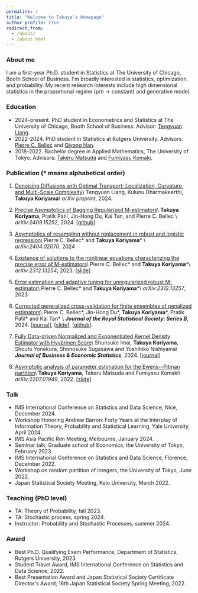 ```yaml
---
permalink: /
title: "Welcome to Takuya's Homepage"
author_profile: true
redirect_from: 
  - /about/
  - /about.html
---
```


### About me
I am a first-year Ph.D. student in Statistics at The University of Chicago, Booth School of Business. I'm broadly interested in statistics, optimization, and probability. 
My recent research interests include high dimensional statistics in the proportional regime (p/n -> constant) and generative model.  

### Education 
* 2024-present. PhD student in Econometrics and Statistics at The University of Chicago, Booth School of Business. Advisor: [Tengyuan Liang](https://tyliang.github.io/). 
* 2022-2024. PhD student in Statistics at Rutgers University. 
Advisors: [Pierre C. Bellec](https://statweb.rutgers.edu/PCB71/) and [Qiyang Han](https://statweb.rutgers.edu/qh85/).
* 2018-2022. Bachelor degree in Applied Mathematics, The University of Tokyo. 
Advisors: [Takeru Matsuda](http://www.stat.t.u-tokyo.ac.jp/~t-matsuda/) and [Fumiyasu Komaki](http://www.stat.t.u-tokyo.ac.jp/~komaki/index-e.html). 


### Publication (\* means alphabetical order)
1. [Denoising Diffusions with Optimal Transport: Localization, Curvature, and Multi-Scale Complexity](https://arxiv.org/abs/2411.01629)\\
Tengyuan Liang, Kulunu Dharmakeerthi, __Takuya Koriyama__\\
*arXiv preprint*, 2024.

1. [Precise Asymptotics of Bagging Regularized M-estimators](https://arxiv.org/abs/2409.15252)\\
__Takuya Koriyama__, Pratik Patil, Jin-Hong Du, Kai Tan, and Pierre C. Bellec \\
*arXiv:2409.15252*, 2024. [[github](https://github.com/jaydu1/subagging-asymptotics)]

1. [Asymptotics of resampling without replacement in robust and logistic regression](https://arxiv.org/abs/2404.02070)\\
Pierre C. Bellec\* and __Takuya Koriyama__\* \\
*arXiv:2404.02070*, 2024

1. [Existence of solutions to the nonlinear equations characterizing the precise error of M-estimators](https://arxiv.org/abs/2312.13254)\\
Pierre C. Bellec\* and __Takuya Koriyama__\*\\
*arXiv:2312.13254*, 2023. [[slide](../files/nonlinear_system_slide.pdf)]

1. [Error estimation and adaptive tuning for unregularized robust M-estimator](https://arxiv.org/abs/2312.13257)\\
Pierre C. Bellec\* and __Takuya Koriyama__\*\\
*arXiv:2312.13257*, 2023

1. [Corrected generalized cross-validation for finite ensembles of penalized estimators](https://arxiv.org/abs/2310.01374)\\
Pierre C. Bellec\*, Jin-Hong Du\*, __Takuya Koriyama__\*, Pratik Patil\* and Kai Tan\* \\
__*Journal of the Royal Statistical Society: Series B*__, 2024. [[journal](https://doi.org/10.1093/jrsssb/qkae092)], [[slide](../files/slide_cgcv.pdf)], [[github](https://github.com/kaitan365/CorrectedGCV)].

1. [Fully Data-driven Normalized and Exponentiated Kernel Density Estimator with Hyvärinen Score](https://arxiv.org/abs/2212.00984)\\
Shunsuke Imai, __Takuya Koriyama__, Shouto Yonekura, Shonosuke Sugasawa and Yoshihiko Nishiyama\\
__*Journal of Business & Economic Statistics*__, 2024. [[journal](https://www.tandfonline.com/doi/full/10.1080/07350015.2024.2326149?casa_token=_YOXJFqGXa0AAAAA%3AZCueJ9QbEp0N1Yvh8Bm0ieEefDcQECfZyzYWfPd2KTI_yxy9l7rt0cja6c5I4cyVJuAT7q2sfTzo)]

1. [Asymptotic analysis of parameter estimation for the Ewens--Pitman partition](https://arxiv.org/abs/2207.01949)\\
__Takuya Koriyama__, Takeru Matsuda and Fumiyasu Komaki\\
*arXiv:2207.01949*, 2022. [[slide](../files/slide_ep.pdf)]

### Talk
* IMS International Conference on Statistics and Data Science, Nice, December 2024. 
* Workshop Honoring Andrew Barron: Forty Years at the Interplay of Information Theory, Probability and Statistical Learning, Yale University, April 2024. 
* IMS Asia Pacific Rim Meeting, Melbourne, January 2024. 
* Seminar talk, Graduate school of Economics, the University of Tokyo, February 2023. 
* IMS International Conference on Statistics and Data Science, Florence, December 2022.
* Workshop on random partition of integers, the University of Tokyo, June 2022.
* Japan Statistical Society Meeting, Keio University, March 2022.


### Teaching (PhD level)
* TA: Theory of Probability, fall 2023. 
* TA: Stochastic process, spring 2024.
* Instructor: Probability and Stochastic Processes, summer 2024. 

### Award
* Best Ph.D. Qualifying Exam Performance, Department of Statistics, Rutgers University, 2023.
* Student Travel Award, IMS International Conference on Statistics and Data Science, 2022.
* Best Presentation Award and Japan Statistical Society Certificate Director's Award, 16th Japan Statistical Society Spring Meeting, 2022. 

<!-- ### Misc 
I received my bachelor's degree in applied mathematics from UTokyo. During the undergraduate study I was also working at RIKEN CBS as a student reseacher where I was working on combinatorial stochastic processes. After that, I moved to Rutgers Stat as a PhD student and spend two years. At Rutgers I was working on high dim stat with professor Pierre C Bellec.  -->
